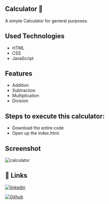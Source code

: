 
## Calculator 🔢

A simple Calculator for general purposes.
   
## Used Technologies

- HTML
- CSS
- JavaScript

## Features

- Addition
- Subtraction
- Multiplication
- Division

## Steps to execute this calculator:
- Download the entire code
- Open up the index.html.

## Screenshot

![calculator](https://user-images.githubusercontent.com/97349213/150666735-1f4a989f-b629-4df2-801b-30d128f4508a.png)
## 🔗 Links

[![linkedin](https://img.shields.io/badge/linkedin-0A66C2?style=for-the-badge&logo=linkedin&logoColor=white)](https://www.linkedin.com/in/dhanshree-gandas-12652b1ba)

[![Github](https://img.shields.io/badge/github-0A66C2?style=for-the-badge&logo=github&color=black)](https://github.com/dhanshree20)
